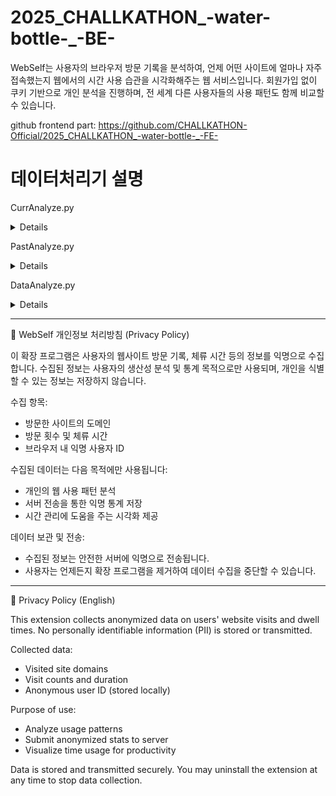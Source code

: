 # 2025_CHALLKATHON_-water-bottle-_-BE-
WebSelf는 사용자의 브라우저 방문 기록을 분석하여, 언제 어떤 사이트에 얼마나 자주 접속했는지 웹에서의 시간 사용 습관을 시각화해주는 웹 서비스입니다.
회원가입 없이 쿠키 기반으로 개인 분석을 진행하며, 전 세계 다른 사용자들의 사용 패턴도 함께 비교할 수 있습니다.

github frontend part: https://github.com/CHALLKATHON-Official/2025_CHALLKATHON_-water-bottle-_-FE-


# 데이터처리기 설명
CurrAnalyze.py
<details>
도메인별 웹사이트 방문 시간 통계 분석 스크립트입니다.
입력된 JSON 데이터를 바탕으로 각 사이트의 방문 횟수와 체류 시간을 도메인 단위로 집계하여 **비율(%)**까지 계산해 줍니다.

입력 예시
{
    "url": "https://example.com/page/1",
    "visitCount": 3,
    "dwellTimeMs": 12000
}

출력 예시
{
    "domain": "example.com",
    "visitCount": 3,
    "visitPercent": 37.5,
    "timeMsCount": 12000,
    "timePercent": 60.0
}
</details>

PastAnalyze.py
<details>

도메인별 총 방문 횟수를 집계
전체 방문 횟수 중 해당 도메인이 차지하는 비율(visitPercent) 계산
결과를 JSON 형식으로 출력

입력 예시
[
  { "url": "https://example.com/page/1", "visitCount": 3 },
  { "url": "https://example.com/page/2", "visitCount": 2 },
  { "url": "https://another.com", "visitCount": 5 }
]

출력 예시
[
  {
    "domain": "example.com",
    "visitCount": 5,
    "visitPercent": 50.0
  },
  {
    "domain": "another.com",
    "visitCount": 5,
    "visitPercent": 50.0
  }
]
</details>

DataAnalyze.py
<details>
    
수집한 특정(Top 중 하나) 도메인의 개별 방문기록을 받아서 연/월/일/요일 정보를 분석·출력
결과를 JSON 형식으로 출력
    
입력 예시
[
  {
    "visitTime": 1719200000000
  },
  {
    "visitTime": 1719286400000
  }
    ...
]

출력 예시

[
  {
    "date": "2025-06-24",
    "year": 2025,
    "month": 6,
    "day": 24,
    "weekday": "Tuesday",
    "hour": 14,
    "visitCount": 3
  },
  {
    "date": "2025-06-24",
    "year": 2025,
    "month": 6,
    "day": 24,
    "weekday": "Tuesday",
    "hour": 15,
    "visitCount": 1
  },
  ...
]

</details>

---


📌 WebSelf 개인정보 처리방침 (Privacy Policy)

이 확장 프로그램은 사용자의 웹사이트 방문 기록, 체류 시간 등의 정보를 익명으로 수집합니다.
수집된 정보는 사용자의 생산성 분석 및 통계 목적으로만 사용되며, 개인을 식별할 수 있는 정보는 저장하지 않습니다.

수집 항목:
- 방문한 사이트의 도메인
- 방문 횟수 및 체류 시간
- 브라우저 내 익명 사용자 ID

수집된 데이터는 다음 목적에만 사용됩니다:
- 개인의 웹 사용 패턴 분석
- 서버 전송을 통한 익명 통계 저장
- 시간 관리에 도움을 주는 시각화 제공

데이터 보관 및 전송:
- 수집된 정보는 안전한 서버에 익명으로 전송됩니다.
- 사용자는 언제든지 확장 프로그램을 제거하여 데이터 수집을 중단할 수 있습니다.

---

📌 Privacy Policy (English)

This extension collects anonymized data on users' website visits and dwell times.
No personally identifiable information (PII) is stored or transmitted.

Collected data:
- Visited site domains
- Visit counts and duration
- Anonymous user ID (stored locally)

Purpose of use:
- Analyze usage patterns
- Submit anonymized stats to server
- Visualize time usage for productivity

Data is stored and transmitted securely.
You may uninstall the extension at any time to stop data collection.
